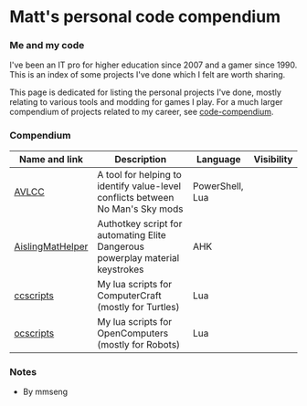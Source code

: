 # Matt's personal code compendium

### Me and my code
I've been an IT pro for higher education since 2007 and a gamer since 1990. This is an index of some projects I've done which I felt are worth sharing.  

This page is dedicated for listing the personal projects I've done, mostly relating to various tools and modding for games I play. For a much larger compendium of projects related to my career, see [code-compendium](https://github.com/mmseng/code-compendium).  

### Compendium
<!-- Table row template
 | [ScriptName](https://github.com/engrit-illinois/ScriptName) | Summary of script | Language | 
-->

 | Name and link | Description | Language | Visibility | 
 | ------------- | ----------- | -------- | ---------- | 
 | [AVLCC](https://github.com/mmseng/AVLCC) | A tool for helping to identify value-level conflicts between No Man's Sky mods | PowerShell, Lua | 
 | [AislingMatHelper](https://github.com/mmseng/AislingMatHelper) | Authotkey script for automating Elite Dangerous powerplay material keystrokes | AHK | 
 | [ccscripts](https://github.com/mmseng/ccscripts) | My lua scripts for ComputerCraft (mostly for Turtles) | Lua | 
 | [ocscripts](https://github.com/mmseng/ocscripts) | My lua scripts for OpenComputers (mostly for Robots) | Lua | 
  
### Notes
- By mmseng

